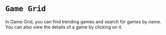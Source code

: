 # `Game Grid`

In Game Grid, you can find trending games and search for games by name. You can also view the details of a game by clicking on it.